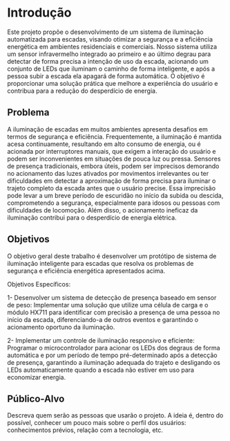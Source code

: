 # Introdução

Este projeto propõe o desenvolvimento de um sistema de iluminação automatizada para escadas, visando otimizar a segurança e a eficiência energética em ambientes residenciais e comerciais. Nosso sistema utiliza um sensor infravermelho integrado ao primeiro e ao último degrau para detectar de forma precisa a intenção de uso da escada, acionando um conjunto de LEDs que iluminam o caminho de forma inteligente, e após a pessoa subir a escada ela apagará de forma automática. O objetivo é proporcionar uma solução prática que melhore a experiência do usuário e contribua para a redução do desperdício de energia.

## Problema

A iluminação de escadas em muitos ambientes apresenta desafios em termos de segurança e eficiência. Frequentemente, a iluminação é mantida acesa continuamente, resultando em alto consumo de energia, ou é acionada por interruptores manuais, que exigem a interação do usuário e podem ser inconvenientes em situações de pouca luz ou pressa. Sensores de presença tradicionais, embora úteis, podem ser imprecisos demorando no acionamento das luzes ativados por movimentos irrelevantes ou ter dificuldades em detectar a aproximação de forma precisa para iluminar o trajeto completo da escada antes que o usuário precise. Essa imprecisão pode levar a um breve período de escuridão no início da subida ou descida, comprometendo a segurança, especialmente para idosos ou pessoas com dificuldades de locomoção. Além disso, o acionamento ineficaz da iluminação contribui para o desperdício de energia elétrica.

## Objetivos

O objetivo geral deste trabalho é desenvolver um protótipo de sistema de iluminação inteligente para escadas que resolva os problemas de segurança e eficiência energética apresentados acima.

Objetivos Específicos:

 1- Desenvolver um sistema de detecção de presença baseado em sensor de peso: Implementar uma solução que utilize uma célula de carga e o módulo HX711 para identificar com precisão a presença de uma pessoa no início da escada, diferenciando-a de outros eventos e garantindo o acionamento oportuno da iluminação.

 2- Implementar um controle de iluminação responsivo e eficiente: Programar o microcontrolador para acionar os LEDs dos degraus de forma automática e por um período de tempo pré-determinado após a detecção de presença, garantindo a iluminação adequada do trajeto e desligando os LEDs automaticamente quando a escada não estiver em uso para economizar energia.

 
## Público-Alvo

Descreva quem serão as pessoas que usarão o projeto. A ideia é, dentro do possível, conhecer um pouco mais sobre o perfil dos usuários: conhecimentos prévios, relação com a tecnologia, etc.
